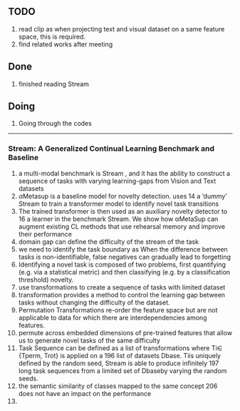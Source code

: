 ## TODO
1. read clip as when projecting text and visual dataset on a same feature space, this is required.
2. find related works after meeting

## Done
1. finished reading Stream

## Doing
1. Going through the codes





--------------------------------

### Stream: A Generalized Continual Learning Benchmark and Baseline
1. a multi-modal benchmark is Stream , and it has the ability to construct a sequence of tasks with varying learning-gaps from Vision and Text datasets
2. $\alpha$Metasup is a baseline model for novelty detection. uses 14 a ‘dummy’ Stream to train a transformer model to identify novel task transitions
3. The trained transformer is then used as an auxiliary novelty detector to 16 a learner in the benchmark Stream. We show how αMetaSup can augment existing CL methods that use rehearsal memory and improve their performance
4. domain gap can define the difficulty of the stream of the task
5. we need to identify the task boundary as When the difference between tasks is non-identifiable, false negatives can gradually lead to forgetting
6. Identifying a novel task is composed of two problems, first quantifying (e.g. via a statistical metric) and then classifying (e.g. by a classification threshold) novelty.
7. use transformations to create a sequence of tasks with limited dataset
8. transformation provides a  method to control the learning gap between tasks without changing the difficulty of the dataset.
9. Permutation Transformations re-order the feature space but are not applicable to data for which there are interdependencies among features.
10. permute across embedded dimensions of pre-trained features that allow us to generate novel tasks of the same difficulty
11. Task Sequence can be defined as a list of transformations where Ti∈ {Tperm, Trot} is applied on a 196 list of datasets Dbase. Tiis uniquely defined by the random seed, Stream is able to produce infinitely 197 long task sequences from a limited set of Dbaseby varying the random seeds.
12. the semantic similarity of classes mapped to the same concept 206 does not have an impact on the performance
13. 